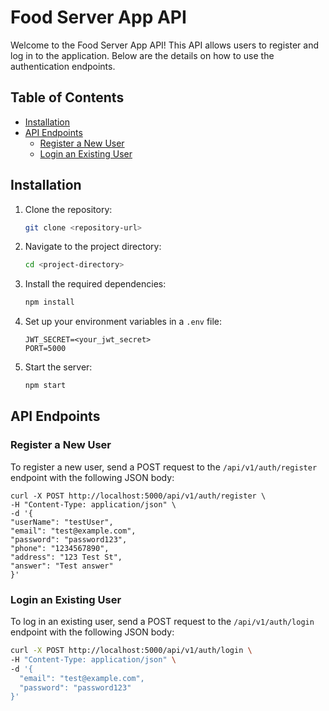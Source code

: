 # Food Server App API

Welcome to the Food Server App API! This API allows users to register and log in to the application. Below are the details on how to use the authentication endpoints.

## Table of Contents
- [Installation](#installation)
- [API Endpoints](#api-endpoints)
  - [Register a New User](#register-a-new-user)
  - [Login an Existing User](#login-an-existing-user)

## Installation

1. Clone the repository:
   ```bash
   git clone <repository-url>
   ```

2. Navigate to the project directory:
   ```bash
   cd <project-directory>
   ```

3. Install the required dependencies:
   ```bash
   npm install
   ```

4. Set up your environment variables in a `.env` file:
   ```
   JWT_SECRET=<your_jwt_secret>
   PORT=5000
   ```

5. Start the server:
   ```bash
   npm start
   ```

## API Endpoints

### Register a New User

To register a new user, send a POST request to the `/api/v1/auth/register` endpoint with the following JSON body:
   ```
   curl -X POST http://localhost:5000/api/v1/auth/register \
-H "Content-Type: application/json" \
-d '{
"userName": "testUser",
"email": "test@example.com",
"password": "password123",
"phone": "1234567890",
"address": "123 Test St",
"answer": "Test answer"
}'
   ```

### Login an Existing User

To log in an existing user, send a POST request to the `/api/v1/auth/login` endpoint with the following JSON body:

```bash
curl -X POST http://localhost:5000/api/v1/auth/login \
-H "Content-Type: application/json" \
-d '{
  "email": "test@example.com",
  "password": "password123"
}'
```

   

